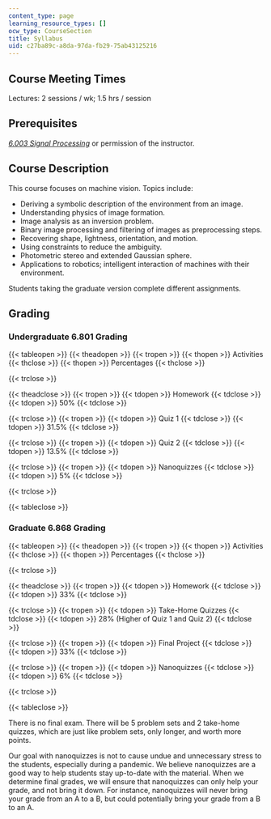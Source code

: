 ```yaml
---
content_type: page
learning_resource_types: []
ocw_type: CourseSection
title: Syllabus
uid: c27ba89c-a8da-97da-fb29-75ab43125216
---
```


Course Meeting Times
--------------------

Lectures: 2 sessions / wk; 1.5 hrs / session

Prerequisites
-------------

_[6.003 Signal Processing](/courses/6-003-signals-and-systems-fall-2011)_ or permission of the instructor. 

Course Description
------------------

This course focuses on machine vision. Topics include:

*   Deriving a symbolic description of the environment from an image.
*   Understanding physics of image formation.
*   Image analysis as an inversion problem.
*   Binary image processing and filtering of images as preprocessing steps.
*   Recovering shape, lightness, orientation, and motion.
*   Using constraints to reduce the ambiguity.
*   Photometric stereo and extended Gaussian sphere.
*   Applications to robotics; intelligent interaction of machines with their environment.

Students taking the graduate version complete different assignments.

Grading
-------

### Undergraduate 6.801 Grading

{{< tableopen >}}
{{< theadopen >}}
{{< tropen >}}
{{< thopen >}}
Activities
{{< thclose >}}
{{< thopen >}}
Percentages
{{< thclose >}}

{{< trclose >}}

{{< theadclose >}}
{{< tropen >}}
{{< tdopen >}}
Homework
{{< tdclose >}}
{{< tdopen >}}
50%
{{< tdclose >}}

{{< trclose >}}
{{< tropen >}}
{{< tdopen >}}
Quiz 1
{{< tdclose >}}
{{< tdopen >}}
31.5%
{{< tdclose >}}

{{< trclose >}}
{{< tropen >}}
{{< tdopen >}}
Quiz 2
{{< tdclose >}}
{{< tdopen >}}
13.5%
{{< tdclose >}}

{{< trclose >}}
{{< tropen >}}
{{< tdopen >}}
Nanoquizzes
{{< tdclose >}}
{{< tdopen >}}
5%
{{< tdclose >}}

{{< trclose >}}

{{< tableclose >}}

### Graduate 6.868 Grading

{{< tableopen >}}
{{< theadopen >}}
{{< tropen >}}
{{< thopen >}}
Activities
{{< thclose >}}
{{< thopen >}}
Percentages
{{< thclose >}}

{{< trclose >}}

{{< theadclose >}}
{{< tropen >}}
{{< tdopen >}}
Homework
{{< tdclose >}}
{{< tdopen >}}
33%
{{< tdclose >}}

{{< trclose >}}
{{< tropen >}}
{{< tdopen >}}
Take-Home Quizzes
{{< tdclose >}}
{{< tdopen >}}
28% (Higher of Quiz 1 and Quiz 2)
{{< tdclose >}}

{{< trclose >}}
{{< tropen >}}
{{< tdopen >}}
Final Project
{{< tdclose >}}
{{< tdopen >}}
33%
{{< tdclose >}}

{{< trclose >}}
{{< tropen >}}
{{< tdopen >}}
Nanoquizzes
{{< tdclose >}}
{{< tdopen >}}
6%
{{< tdclose >}}

{{< trclose >}}

{{< tableclose >}}

There is no final exam. There will be 5 problem sets and 2 take-home quizzes, which are just like problem sets, only longer, and worth more points.

Our goal with nanoquizzes is not to cause undue and unnecessary stress to the students, especially during a pandemic. We believe nanoquizzes are a good way to help students stay up-to-date with the material. When we determine final grades, we will ensure that nanoquizzes can only help your grade, and not bring it down. For instance, nanoquizzes will never bring your grade from an A to a B, but could potentially bring your grade from a B to an A.